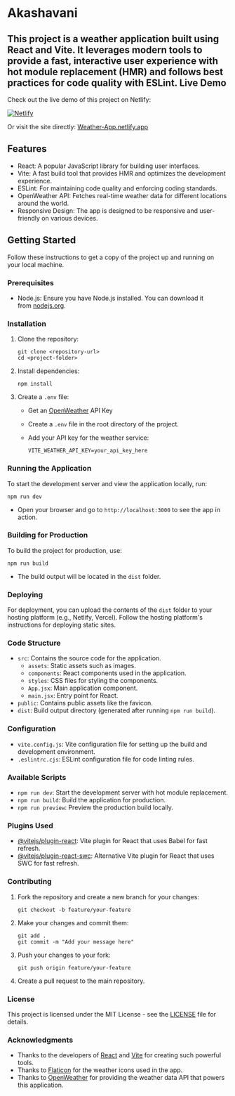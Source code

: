 # Akashavani

This project is a weather application built using React and Vite. It leverages modern tools to provide a fast, interactive user experience with hot module replacement (HMR) and follows best practices for code quality with ESLint.
Live Demo
---------

[](https://github.com/m-manish03/Weather-App?tab=readme-ov-file#live-demo)

Check out the live demo of this project on Netlify:

[![Netlify](https://camo.githubusercontent.com/cef91fbc008f777b354805ef918be72c68f7b96c8eb6b81ce5715571c3c27df8/68747470733a2f2f7777772e6e65746c6966792e636f6d2f76332f696d672f636f6d706f6e656e74732f66756c6c2d6c6f676f2d6461726b2e737667)](https://earnest-tiramisu-c1119c.netlify.app/)

Or visit the site directly: [Weather-App.netlify.app](https://effulgent-semolina-ecc30a.netlify.app/)

Features
--------

[](https://github.com/m-manish03/Weather-App?tab=readme-ov-file#features)

-   React: A popular JavaScript library for building user interfaces.
-   Vite: A fast build tool that provides HMR and optimizes the development experience.
-   ESLint: For maintaining code quality and enforcing coding standards.
-   OpenWeather API: Fetches real-time weather data for different locations around the world.
-   Responsive Design: The app is designed to be responsive and user-friendly on various devices.

Getting Started
---------------

[](https://github.com/m-manish03/Weather-App?tab=readme-ov-file#getting-started)

Follow these instructions to get a copy of the project up and running on your local machine.

### Prerequisites

[](https://github.com/m-manish03/Weather-App?tab=readme-ov-file#prerequisites)

-   Node.js: Ensure you have Node.js installed. You can download it from [nodejs.org](https://nodejs.org/).

### Installation

[](https://github.com/m-manish03/Weather-App?tab=readme-ov-file#installation)

1.  Clone the repository:

    ```source-shell
    git clone <repository-url>
    cd <project-folder>
    ```

2.  Install dependencies:

    ```source-shell
    npm install
    ```

3.  Create a `.env` file:

    -   Get an [OpenWeather](https://openweathermap.org/api) API Key
    -   Create a `.env` file in the root directory of the project.
    -   Add your API key for the weather service:

        ```source-dotenv
        VITE_WEATHER_API_KEY=your_api_key_here
        ```

### Running the Application

[](https://github.com/m-manish03/Weather-App?tab=readme-ov-file#running-the-application)

To start the development server and view the application locally, run:

```source-shell
npm run dev
```

-   Open your browser and go to `http://localhost:3000` to see the app in action.

### Building for Production

[](https://github.com/m-manish03/Weather-App?tab=readme-ov-file#building-for-production)

To build the project for production, use:

```source-shell
npm run build
```

-   The build output will be located in the `dist` folder.

### Deploying

[](https://github.com/m-manish03/Weather-App?tab=readme-ov-file#deploying)

For deployment, you can upload the contents of the `dist` folder to your hosting platform (e.g., Netlify, Vercel). Follow the hosting platform's instructions for deploying static sites.

### Code Structure

[](https://github.com/m-manish03/Weather-App?tab=readme-ov-file#code-structure)

-   `src`: Contains the source code for the application.
    -   `assets`: Static assets such as images.
    -   `components`: React components used in the application.
    -   `styles`: CSS files for styling the components.
    -   `App.jsx`: Main application component.
    -   `main.jsx`: Entry point for React.
-   `public`: Contains public assets like the favicon.
-   `dist`: Build output directory (generated after running `npm run build`).

### Configuration

[](https://github.com/m-manish03/Weather-App?tab=readme-ov-file#configuration)

-   `vite.config.js`: Vite configuration file for setting up the build and development environment.
-   `.eslintrc.cjs`: ESLint configuration file for code linting rules.

### Available Scripts

[](https://github.com/m-manish03/Weather-App?tab=readme-ov-file#available-scripts)

-   `npm run dev`: Start the development server with hot module replacement.
-   `npm run build`: Build the application for production.
-   `npm run preview`: Preview the production build locally.

### Plugins Used

[](https://github.com/m-manish03/Weather-App?tab=readme-ov-file#plugins-used)

-   [@vitejs/plugin-react](https://github.com/vitejs/vite-plugin-react/blob/main/packages/plugin-react/README.md): Vite plugin for React that uses Babel for fast refresh.
-   [@vitejs/plugin-react-swc](https://github.com/vitejs/vite-plugin-react-swc): Alternative Vite plugin for React that uses SWC for fast refresh.

### Contributing

[](https://github.com/m-manish03/Weather-App?tab=readme-ov-file#contributing)

1.  Fork the repository and create a new branch for your changes:

    ```source-shell
    git checkout -b feature/your-feature
    ```

2.  Make your changes and commit them:

    ```source-shell
    git add .
    git commit -m "Add your message here"
    ```

3.  Push your changes to your fork:

    ```source-shell
    git push origin feature/your-feature
    ```

4.  Create a pull request to the main repository.

### License

[](https://github.com/m-manish03/Weather-App?tab=readme-ov-file#license)

This project is licensed under the MIT License - see the [LICENSE](https://github.com/m-manish03/Weather-App/blob/main/LICENSE) file for details.

### Acknowledgments

[](https://github.com/m-manish03/Weather-App?tab=readme-ov-file#acknowledgments)

-   Thanks to the developers of [React](https://reactjs.org/) and [Vite](https://vitejs.dev/) for creating such powerful tools.
-   Thanks to [Flaticon](https://www.flaticon.com/) for the weather icons used in the app.
-   Thanks to [OpenWeather](https://openweathermap.org/) for providing the weather data API that powers this application.

